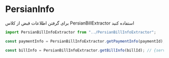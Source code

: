 # PersianInfo
برای گرفتن اطلاعات قبض از کلاس PersianBillExtractor استفاده کنید

```js
import PersianBillInfoExtractor from "../PersianBillInfoExtractor";

const paymentInfo = PersianBillInfoExtractor.getPaymentInfo(paymentId); // {billPrice, yearCode, period}

const billInfo = PersianBillInfoExtractor.getBillInfo(billId); // {serviceType, placeCode, subscribeNumber, serviceImage}
```
